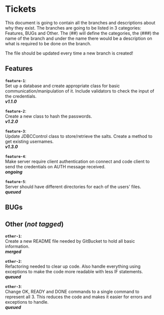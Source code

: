# Tickets
This document is going to contain all the branches and descriptions about why they exist. The branches are going to be listed in 3 categories: Features, BUGs and Other. The (##) will define the categories, the (###) the name of the branch and under the name there would be a description on what is required to be done on the branch.

The file should be updated every time a new branch is created!

## Features

**`feature-1`**:<br/>
Set up a database and create appropriate class for basic communication/manipulation of it. Include validators to check the input of the credentials.<br/>
**_v1.1.0_**

**`feature-2`**:<br/>
Create a new class to hash the passwords.<br/>
**_v1.2.0_**

**`feature-3`**:<br/>
Update JDBCControl class to store/retrieve the salts. Create a method to get existing usernames.<br/>
**_v1.3.0_**

**`feature-4`**:<br/>
Make server require client authentication on connect and code client to send the credentials on AUTH message received.<br/>
**_ongoing_**

**`feature-5`**:<br/>
Server should have different directories for each of the users' files.<br/>
**_queued_**

## BUGs

## Other (_not tagged_)

**`other-1`**:<br/>
Create a new README file needed by GitBucket to hold all basic information.<br/>
**_merged_**

**`other-2`**:<br/>
Refactoring needed to clear up code. Also handle everything using exceptions to make the code more readable with less IF statements.<br/>
**_queued_**

**`other-3`**:<br/>
Change OK, READY and DONE commands to a single command to represent all 3. This reduces the code and makes it easier for errors and exceptions to handle.<br/>
**_queued_**
